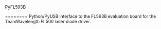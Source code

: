 PyFL593B

========
Python/PyUSB interface to the FL593B evaluation board for the TeamWavelength FL500 laser diode driver.

